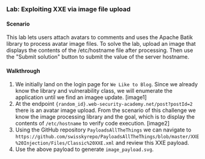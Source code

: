 ### Lab: Exploiting XXE via image file upload

#### Scenario 
This lab lets users attach avatars to comments and uses the Apache Batik library to process avatar image files. To solve the lab, upload an image that displays the contents of the /etc/hostname file after processing. Then use the "Submit solution" button to submit the value of the server hostname.

#### Walkthrough
1. We initially land on the login page for `We Like to Blog`. Since we already know the library and vulnerability class, we will enumerate the application until we find an imagee update. 
[image1]
2. At the endpoint `{random_id}.web-security-academy.net/post?postId=2` there is an avatar image upload. From the scenario of this challenge we know the image processing library and the goal, which is to display the contents of `/etc/hostname` to verify code execution. 
[image2]
3. Using the GitHub repository `PayloadsAllTheThings` we can navigate to `https://github.com/swisskyrepo/PayloadsAllTheThings/blob/master/XXE%20Injection/Files/Classic%20XXE.xml` and review this XXE payload. 
4. Use the above payload to generate `image_payload.svg`. 